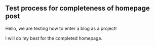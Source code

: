 ## Test process for completeness of homepage post

<!-- readme -->

Hello, we are testing how to enter a blog as a project! 

I will do my best for the completed homepage.